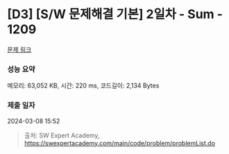 # [D3] [S/W 문제해결 기본] 2일차 - Sum - 1209 

[문제 링크](https://swexpertacademy.com/main/code/problem/problemDetail.do?contestProbId=AV13_BWKACUCFAYh) 

### 성능 요약

메모리: 63,052 KB, 시간: 220 ms, 코드길이: 2,134 Bytes

### 제출 일자

2024-03-08 15:52



> 출처: SW Expert Academy, https://swexpertacademy.com/main/code/problem/problemList.do